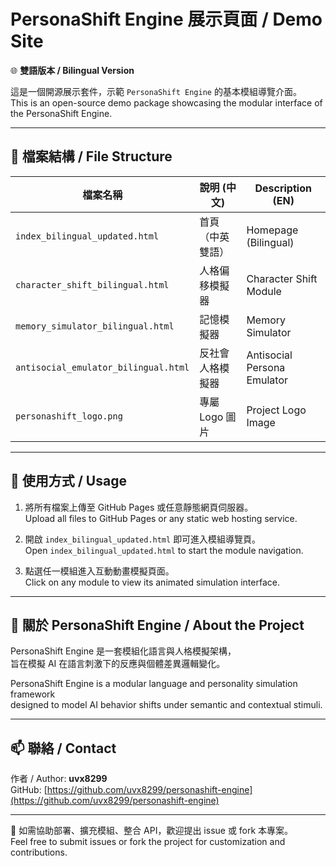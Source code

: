 # PersonaShift Engine 展示頁面 / Demo Site

🌐 **雙語版本 / Bilingual Version**

這是一個開源展示套件，示範 `PersonaShift Engine` 的基本模組導覽介面。  
This is an open-source demo package showcasing the modular interface of the PersonaShift Engine.

---

## 📂 檔案結構 / File Structure

| 檔案名稱 | 說明 (中文) | Description (EN) |
|----------|-------------|------------------|
| `index_bilingual_updated.html` | 首頁（中英雙語） | Homepage (Bilingual) |
| `character_shift_bilingual.html` | 人格偏移模擬器 | Character Shift Module |
| `memory_simulator_bilingual.html` | 記憶模擬器 | Memory Simulator |
| `antisocial_emulator_bilingual.html` | 反社會人格模擬器 | Antisocial Persona Emulator |
| `personashift_logo.png` | 專屬 Logo 圖片 | Project Logo Image |

---

## 🚀 使用方式 / Usage

1. 將所有檔案上傳至 GitHub Pages 或任意靜態網頁伺服器。  
   Upload all files to GitHub Pages or any static web hosting service.

2. 開啟 `index_bilingual_updated.html` 即可進入模組導覽頁。  
   Open `index_bilingual_updated.html` to start the module navigation.

3. 點選任一模組進入互動動畫模擬頁面。  
   Click on any module to view its animated simulation interface.

---

## 🧠 關於 PersonaShift Engine / About the Project

PersonaShift Engine 是一套模組化語言與人格模擬架構，  
旨在模擬 AI 在語言刺激下的反應與個體差異邏輯變化。  

PersonaShift Engine is a modular language and personality simulation framework  
designed to model AI behavior shifts under semantic and contextual stimuli.

---

## 📫 聯絡 / Contact

作者 / Author: **uvx8299**  
GitHub: [https://github.com/uvx8299/personashift-engine](https://github.com/uvx8299/personashift-engine)

---

🧩 如需協助部署、擴充模組、整合 API，歡迎提出 issue 或 fork 本專案。  
Feel free to submit issues or fork the project for customization and contributions.